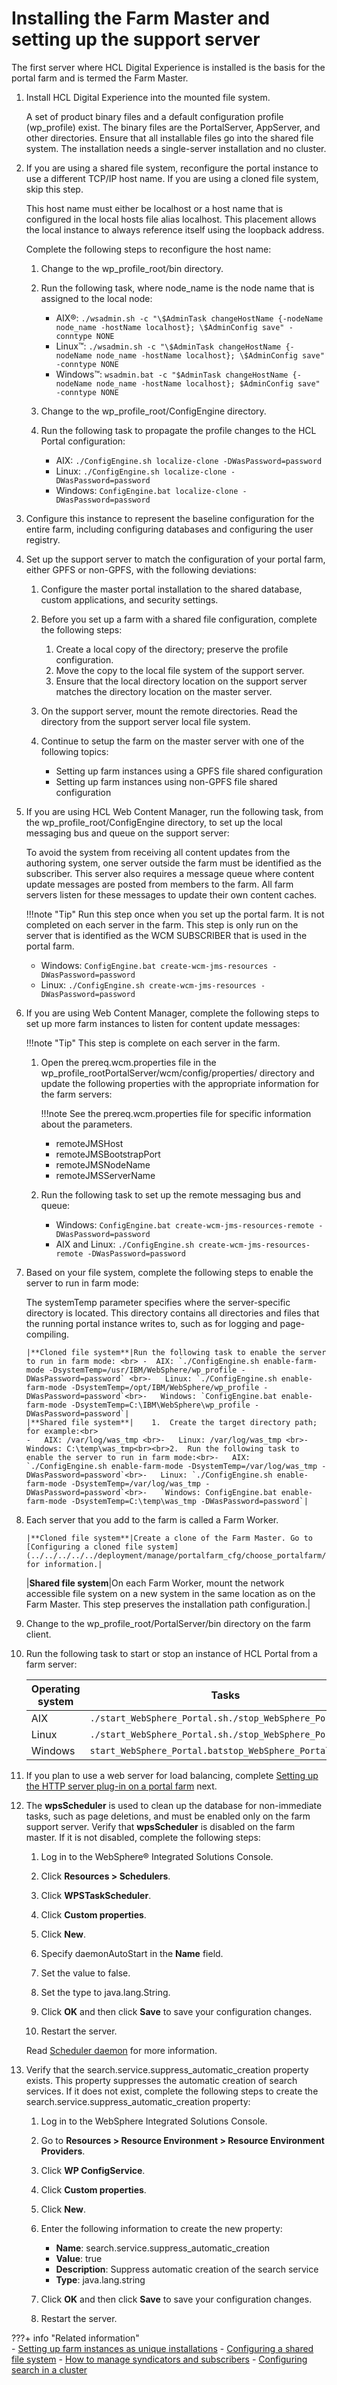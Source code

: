 # Installing the Farm Master and setting up the support server

The first server where HCL Digital Experience is installed is the basis for the portal farm and is termed the Farm Master.

1.  Install HCL Digital Experience into the mounted file system.

    A set of product binary files and a default configuration profile (wp_profile) exist. The binary files are the PortalServer, AppServer, and other directories. Ensure that all installable files go into the shared file system. The installation needs a single-server installation and no cluster.

2.  If you are using a shared file system, reconfigure the portal instance to use a different TCP/IP host name. If you are using a cloned file system, skip this step.

    This host name must either be localhost or a host name that is configured in the local hosts file alias localhost. This placement allows the local instance to always reference itself using the loopback address.

    Complete the following steps to reconfigure the host name:

    1.  Change to the wp_profile_root/bin directory.

    2.  Run the following task, where node_name is the node name that is assigned to the local node:

        -   AIX®: `./wsadmin.sh -c "\$AdminTask changeHostName {-nodeName node_name -hostName localhost}; \$AdminConfig save" -conntype NONE`
        -   Linux™: `./wsadmin.sh -c "\$AdminTask changeHostName {-nodeName node_name -hostName localhost}; \$AdminConfig save" -conntype NONE`
        -   Windows™: `wsadmin.bat -c "$AdminTask changeHostName {-nodeName node_name -hostName localhost}; $AdminConfig save" -conntype NONE`

    3.  Change to the wp_profile_root/ConfigEngine directory.

    4.  Run the following task to propagate the profile changes to the HCL Portal configuration:

        -   AIX: `./ConfigEngine.sh localize-clone -DWasPassword=password`
        -   Linux: `./ConfigEngine.sh localize-clone -DWasPassword=password`
        -   Windows: `ConfigEngine.bat localize-clone -DWasPassword=password`

3.  Configure this instance to represent the baseline configuration for the entire farm, including configuring databases and configuring the user registry.

4.  Set up the support server to match the configuration of your portal farm, either GPFS or non-GPFS, with the following deviations:

    1.  Configure the master portal installation to the shared database, custom applications, and security settings.

    2.  Before you set up a farm with a shared file configuration, complete the following steps:

        1.  Create a local copy of the directory; preserve the profile configuration.
        2.  Move the copy to the local file system of the support server.
        3.  Ensure that the local directory location on the support server matches the directory location on the master server.
    3.  On the support server, mount the remote directories. Read the directory from the support server local file system.

    4.  Continue to setup the farm on the master server with one of the following topics:

        -   Setting up farm instances using a GPFS file shared configuration
        -   Setting up farm instances using non-GPFS file shared configuration
5.  If you are using HCL Web Content Manager, run the following task, from the wp_profile_root/ConfigEngine directory, to set up the local messaging bus and queue on the support server:

    To avoid the system from receiving all content updates from the authoring system, one server outside the farm must be identified as the subscriber. This server also requires a message queue where content update messages are posted from members to the farm. All farm servers listen for these messages to update their own content caches.

    !!!note "Tip"
        Run this step once when you set up the portal farm. It is not completed on each server in the farm. This step is only run on the server that is identified as the WCM SUBSCRIBER that is used in the portal farm.

    -   Windows: `ConfigEngine.bat create-wcm-jms-resources -DWasPassword=password`
    -   Linux: `./ConfigEngine.sh create-wcm-jms-resources -DWasPassword=password`

6.  If you are using Web Content Manager, complete the following steps to set up more farm instances to listen for content update messages:

    !!!note "Tip"
        This step is complete on each server in the farm.

    1.  Open the prereq.wcm.properties file in the wp_profile_rootPortalServer/wcm/config/properties/ directory and update the following properties with the appropriate information for the farm servers:

        !!!note
            See the prereq.wcm.properties file for specific information about the parameters.

        -   remoteJMSHost
        -   remoteJMSBootstrapPort
        -   remoteJMSNodeName
        -   remoteJMSServerName

    2.  Run the following task to set up the remote messaging bus and queue:

        -   Windows: `ConfigEngine.bat create-wcm-jms-resources-remote -DWasPassword=password`
        -   AIX and Linux: `./ConfigEngine.sh create-wcm-jms-resources-remote -DWasPassword=password`

7.  Based on your file system, complete the following steps to enable the server to run in farm mode:

    The systemTemp parameter specifies where the server-specific directory is located. This directory contains all directories and files that the running portal instance writes to, such as for logging and page-compiling.

        |**Cloned file system**|Run the following task to enable the server to run in farm mode: <br> -  AIX: `./ConfigEngine.sh enable-farm-mode -DsystemTemp=/usr/IBM/WebSphere/wp_profile -DWasPassword=password` <br>-   Linux: `./ConfigEngine.sh enable-farm-mode -DsystemTemp=/opt/IBM/WebSphere/wp_profile -DWasPassword=password`<br>-   Windows: `ConfigEngine.bat enable-farm-mode -DsystemTemp=C:\IBM\WebSphere\wp_profile -DWasPassword=password`|
        |**Shared file system**|    1.  Create the target directory path; for example:<br>
        -   AIX: /var/log/was_tmp <br>-   Linux: /var/log/was_tmp <br>-   Windows: C:\temp\was_tmp<br><br>2.  Run the following task to enable the server to run in farm mode:<br>-   AIX: `./ConfigEngine.sh enable-farm-mode -DsystemTemp=/var/log/was_tmp -DWasPassword=password`<br>-   Linux: `./ConfigEngine.sh enable-farm-mode -DsystemTemp=/var/log/was_tmp -DWasPassword=password`<br>-   `Windows: ConfigEngine.bat enable-farm-mode -DsystemTemp=C:\temp\was_tmp -DWasPassword=password`|

8.  Each server that you add to the farm is called a Farm Worker.

        |**Cloned file system**|Create a clone of the Farm Master. Go to [Configuring a cloned file system](../../../../../deployment/manage/portalfarm_cfg/choose_portalfarm/settingup_with_sharedconfig/cfg_farm_clone.md) for information.|
    |**Shared file system**|On each Farm Worker, mount the network accessible file system on a new system in the same location as on the Farm Master. This step preserves the installation path configuration.|

9.  Change to the wp_profile_root/PortalServer/bin directory on the farm client.

10. Run the following task to start or stop an instance of HCL Portal from a farm server:

    |Operating system|Tasks|
    |----------------|-----|
    |AIX|`./start_WebSphere_Portal.sh./stop_WebSphere_Portal.sh`|
    |Linux|`./start_WebSphere_Portal.sh./stop_WebSphere_Portal.sh`|
    |Windows|`start_WebSphere_Portal.batstop_WebSphere_Portal.bat`|

11. If you plan to use a web server for load balancing, complete [Setting up the HTTP server plug-in on a portal farm](../../../../../deployment/manage/portalfarm_cfg/set_http_farm.md) next.

12. The **wpsScheduler** is used to clean up the database for non-immediate tasks, such as page deletions, and must be enabled only on the farm support server. Verify that **wpsScheduler** is disabled on the farm master. If it is not disabled, complete the following steps:

    1.  Log in to the WebSphere® Integrated Solutions Console.

    2.  Click **Resources > Schedulers**.

    3.  Click **WPSTaskScheduler**.

    4.  Click **Custom properties**.

    5.  Click **New**.

    6.  Specify daemonAutoStart in the **Name** field.

    7.  Set the value to false.

    8.  Set the type to java.lang.String.

    9.  Click **OK** and then click **Save** to save your configuration changes.

    10. Restart the server.

    Read [Scheduler daemon](http://www-01.ibm.com/support/knowledgecenter/SSAW57_8.5.5/com.ibm.websphere.nd.multiplatform.doc/scheduler/concepts/csch_schedulerdaemon.html) for more information.

13. Verify that the search.service.suppress_automatic_creation property exists. This property suppresses the automatic creation of search services. If it does not exist, complete the following steps to create the search.service.suppress_automatic_creation property:

    1.  Log in to the WebSphere Integrated Solutions Console.

    2.  Go to **Resources > Resource Environment > Resource Environment Providers**.

    3.  Click **WP ConfigService**.

    4.  Click **Custom properties**.

    5.  Click **New**.

    6.  Enter the following information to create the new property:

        -   **Name**: search.service.suppress_automatic_creation
        -   **Value**: true
        -   **Description**: Suppress automatic creation of the search service
        -   **Type**: java.lang.string

    1.  Click **OK** and then click **Save** to save your configuration changes.

    2.  Restart the server.


???+ info "Related information"  
    -   [Setting up farm instances as unique installations](../../../../../deployment/manage/portalfarm_cfg/choose_portalfarm/settingup_as_unique_install/index.md)
    -   [Configuring a shared file system](../../../../../deployment/manage/portalfarm_cfg/choose_portalfarm/settingup_with_sharedconfig/set_portal_farm_gpfs.md)
    -   [How to manage syndicators and subscribers](../../../../../manage_content/wcm/wcm_content_delivery/syndication/manage_synd_subs/index.md)
    -   [Configuring search in a cluster](../../../../../build_sites/search/cfg_search_cluster/index.md)